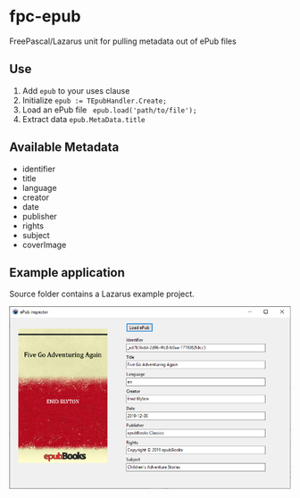# fpc-epub
FreePascal/Lazarus unit for pulling metadata out of ePub files

## Use
1. Add `epub` to your uses clause
2. Initialize `epub := TEpubHandler.Create;`
3. Load an ePub file ` epub.load('path/to/file');`
4. Extract data `epub.MetaData.title`

## Available Metadata
* identifier
* title
* language
* creator
* date
* publisher
* rights
* subject
* coverImage

## Example application
Source folder contains a Lazarus example project.

<img src="epubInspector.PNG" />
